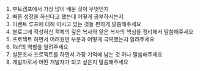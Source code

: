 1. 부트캠프에서 가장 많이 배운 것이 무엇인지 
2. 빠른 성장을 하신다고 했는데 어떻게 공부하시는지
3. 이벤트 루프에 대해 아시고 있는 것들 편하게 말씀해주세요
5. 블로그에 작성하신 객체의 깊은 복사와 얕은 복사의 핵심을 정리해서 말씀해주세요
6. 프로젝트 하면서 어려웠던 부분과 어떻게 극복했는지 알려주세요 
7. Ref의 역할을 알려주세요 
8. 설문조사 프로젝트를 하면서 가장 기억에 남는 것 하나 말씀해주세요 
9. 개발자로서 어떤 개발자가 되고 싶은지 말씀해주세요

